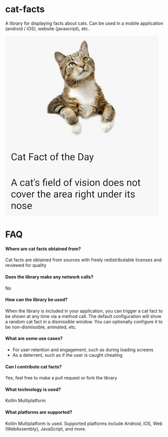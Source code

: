 # cat-facts

A library for displaying facts about cats. Can be used in a mobile application (android / iOS), website (javascript), etc.

<img src="/assets/sample.png" width="486" height="571">

# FAQ

#### Where are cat facts obtained from?

Cat facts are obtained from sources with freely redistributable licenses and reviewed for quality

#### Does the library make any network calls?

No

#### How can the library be used?

When the library is included in your application, you can trigger a cat fact to be shown at any time via a method call. The default configuration will show a random cat fact in a dismissible window. You can optionally configure it to be non-dismissible, animated, etc.

#### What are some use cases?

- For user retention and engagement, such as during loading screens
- As a deterrent, such as if the user is caught cheating

#### Can I contribute cat facts?

Yes, feel free to make a pull request or fork the library

#### What technology is used?

Kotlin Multiplatform

#### What platforms are supported?

Kotlin Multiplatform is used. Supported platforms include Android, iOS, Web (WebAssembly), JavaScript, and more.
